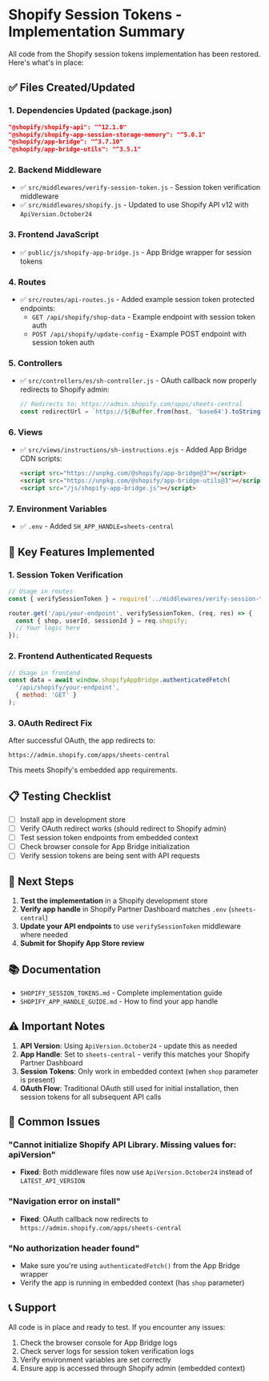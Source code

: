 # Shopify Session Tokens - Implementation Summary

All code from the Shopify session tokens implementation has been restored. Here's what's in place:

## ✅ Files Created/Updated

### 1. **Dependencies Updated** (package.json)
```json
"@shopify/shopify-api": "^12.1.0"
"@shopify/shopify-app-session-storage-memory": "^5.0.1"
"@shopify/app-bridge": "^3.7.10"
"@shopify/app-bridge-utils": "^3.5.1"
```

### 2. **Backend Middleware**
- ✅ `src/middlewares/verify-session-token.js` - Session token verification middleware
- ✅ `src/middlewares/shopify.js` - Updated to use Shopify API v12 with `ApiVersion.October24`

### 3. **Frontend JavaScript**
- ✅ `public/js/shopify-app-bridge.js` - App Bridge wrapper for session tokens

### 4. **Routes**
- ✅ `src/routes/api-routes.js` - Added example session token protected endpoints:
  - `GET /api/shopify/shop-data` - Example endpoint with session token auth
  - `POST /api/shopify/update-config` - Example POST endpoint with session token auth

### 5. **Controllers**
- ✅ `src/controllers/es/sh-controller.js` - OAuth callback now properly redirects to Shopify admin:
  ```javascript
  // Redirects to: https://admin.shopify.com/apps/sheets-central
  const redirectUrl = `https://${Buffer.from(host, 'base64').toString('utf-8')}/apps/${process.env.SH_APP_HANDLE}`;
  ```

### 6. **Views**
- ✅ `src/views/instructions/sh-instructions.ejs` - Added App Bridge CDN scripts:
  ```html
  <script src="https://unpkg.com/@shopify/app-bridge@3"></script>
  <script src="https://unpkg.com/@shopify/app-bridge-utils@3"></script>
  <script src="/js/shopify-app-bridge.js"></script>
  ```

### 7. **Environment Variables**
- ✅ `.env` - Added `SH_APP_HANDLE=sheets-central`

## 🎯 Key Features Implemented

### 1. Session Token Verification
```javascript
// Usage in routes
const { verifySessionToken } = require('../middlewares/verify-session-token');

router.get('/api/your-endpoint', verifySessionToken, (req, res) => {
  const { shop, userId, sessionId } = req.shopify;
  // Your logic here
});
```

### 2. Frontend Authenticated Requests
```javascript
// Usage in frontend
const data = await window.shopifyAppBridge.authenticatedFetch(
  '/api/shopify/your-endpoint',
  { method: 'GET' }
);
```

### 3. OAuth Redirect Fix
After successful OAuth, the app redirects to:
```
https://admin.shopify.com/apps/sheets-central
```
This meets Shopify's embedded app requirements.

## 📋 Testing Checklist

- [ ] Install app in development store
- [ ] Verify OAuth redirect works (should redirect to Shopify admin)
- [ ] Test session token endpoints from embedded context
- [ ] Check browser console for App Bridge initialization
- [ ] Verify session tokens are being sent with API requests

## 🚀 Next Steps

1. **Test the implementation** in a Shopify development store
2. **Verify app handle** in Shopify Partner Dashboard matches `.env` (`sheets-central`)
3. **Update your API endpoints** to use `verifySessionToken` middleware where needed
4. **Submit for Shopify App Store review**

## 📚 Documentation

- `SHOPIFY_SESSION_TOKENS.md` - Complete implementation guide
- `SHOPIFY_APP_HANDLE_GUIDE.md` - How to find your app handle

## ⚠️ Important Notes

1. **API Version**: Using `ApiVersion.October24` - update this as needed
2. **App Handle**: Set to `sheets-central` - verify this matches your Shopify Partner Dashboard
3. **Session Tokens**: Only work in embedded context (when `shop` parameter is present)
4. **OAuth Flow**: Traditional OAuth still used for initial installation, then session tokens for all subsequent API calls

## 🐛 Common Issues

### "Cannot initialize Shopify API Library. Missing values for: apiVersion"
- **Fixed**: Both middleware files now use `ApiVersion.October24` instead of `LATEST_API_VERSION`

### "Navigation error on install"
- **Fixed**: OAuth callback now redirects to `https://admin.shopify.com/apps/sheets-central`

### "No authorization header found"
- Make sure you're using `authenticatedFetch()` from the App Bridge wrapper
- Verify the app is running in embedded context (has `shop` parameter)

## 📞 Support

All code is in place and ready to test. If you encounter any issues:
1. Check the browser console for App Bridge logs
2. Check server logs for session token verification logs
3. Verify environment variables are set correctly
4. Ensure app is accessed through Shopify admin (embedded context)
